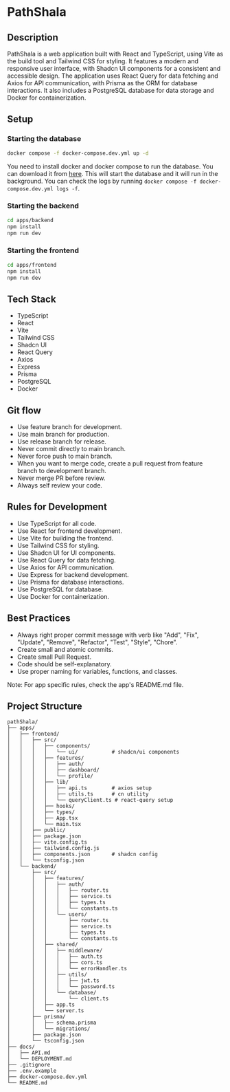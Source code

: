 # PathShala

## Description

PathShala is a web application built with React and TypeScript, using Vite as the build tool and Tailwind CSS for styling. It features a modern and responsive user interface, with Shadcn UI components for a consistent and accessible design. The application uses React Query for data fetching and Axios for API communication, with Prisma as the ORM for database interactions. It also includes a PostgreSQL database for data storage and Docker for containerization.

## Setup

### Starting the database

```bash
docker compose -f docker-compose.dev.yml up -d
```

You need to install docker and docker compose to run the database. You can download it from [here](https://www.docker.com/products/docker-desktop). This will start the database and it will run in the background. You can check the logs by running `docker compose -f docker-compose.dev.yml logs -f`.

### Starting the backend

```bash
cd apps/backend
npm install
npm run dev

```

### Starting the frontend

```bash
cd apps/frontend
npm install
npm run dev
```

## Tech Stack

- TypeScript
- React
- Vite
- Tailwind CSS
- Shadcn UI
- React Query
- Axios
- Express
- Prisma
- PostgreSQL
- Docker

## Git flow

- Use feature branch for development.
- Use main branch for production.
- Use release branch for release.
- Never commit directly to main branch.
- Never force push to main branch.
- When you want to merge code, create a pull request from feature branch to development branch.
- Never merge PR before review.
- Always self review your code.

## Rules for Development

- Use TypeScript for all code.
- Use React for frontend development.
- Use Vite for building the frontend.
- Use Tailwind CSS for styling.
- Use Shadcn UI for UI components.
- Use React Query for data fetching.
- Use Axios for API communication.
- Use Express for backend development.
- Use Prisma for database interactions.
- Use PostgreSQL for database.
- Use Docker for containerization.


## Best Practices

- Always right proper commit message with verb like "Add", "Fix", "Update", "Remove", "Refactor", "Test", "Style", "Chore".
- Create small and atomic commits.
- Create small Pull Request.
- Code should be self-explanatory.
- Use proper naming for variables, functions, and classes.

Note: For app specific rules, check the app's README.md file.

## Project Structure

```
pathShala/
├── apps/
│   ├── frontend/
│   │   ├── src/
│   │   │   ├── components/
│   │   │   │   └── ui/           # shadcn/ui components
│   │   │   ├── features/
│   │   │   │   ├── auth/
│   │   │   │   ├── dashboard/
│   │   │   │   └── profile/
│   │   │   ├── lib/
│   │   │   │   ├── api.ts        # axios setup
│   │   │   │   ├── utils.ts      # cn utility
│   │   │   │   └── queryClient.ts # react-query setup
│   │   │   ├── hooks/
│   │   │   ├── types/
│   │   │   ├── App.tsx
│   │   │   └── main.tsx
│   │   ├── public/
│   │   ├── package.json
│   │   ├── vite.config.ts
│   │   ├── tailwind.config.js
│   │   ├── components.json       # shadcn config
│   │   └── tsconfig.json
│   └── backend/
│       ├── src/
│       │   ├── features/
│       │   │   ├── auth/
│       │   │   │   ├── router.ts
│       │   │   │   ├── service.ts
│       │   │   │   ├── types.ts
│       │   │   │   └── constants.ts
│       │   │   └── users/
│       │   │       ├── router.ts
│       │   │       ├── service.ts
│       │   │       ├── types.ts
│       │   │       └── constants.ts
│       │   ├── shared/
│       │   │   ├── middleware/
│       │   │   │   ├── auth.ts
│       │   │   │   ├── cors.ts
│       │   │   │   └── errorHandler.ts
│       │   │   ├── utils/
│       │   │   │   ├── jwt.ts
│       │   │   │   └── password.ts
│       │   │   └── database/
│       │   │       └── client.ts
│       │   ├── app.ts
│       │   └── server.ts
│       ├── prisma/
│       │   ├── schema.prisma
│       │   └── migrations/
│       ├── package.json
│       └── tsconfig.json
├── docs/
│   ├── API.md
│   └── DEPLOYMENT.md
├── .gitignore
├── .env.example
├── docker-compose.dev.yml
└── README.md
```
